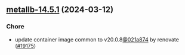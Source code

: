 

## [metallb-14.5.1](https://github.com/truecharts/charts/compare/metallb-14.5.0...metallb-14.5.1) (2024-03-12)

### Chore



- update container image common to v20.0.8[@021a874](https://github.com/021a874) by renovate ([#19175](https://github.com/truecharts/charts/issues/19175))